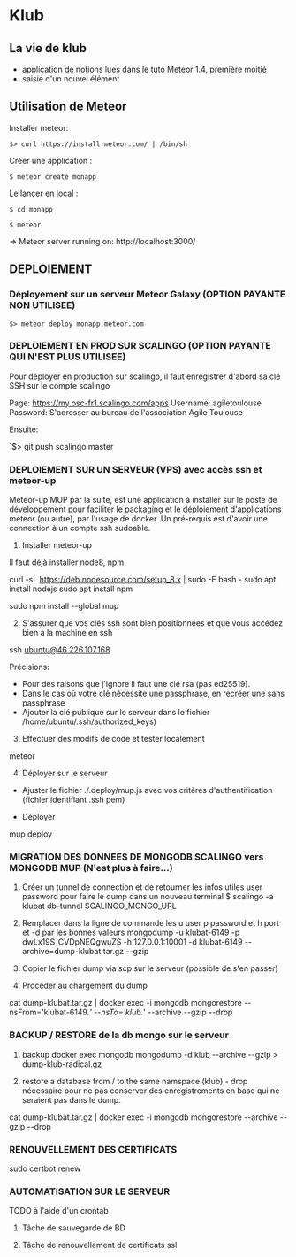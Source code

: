 Klub
====

## La vie de klub
- application de notions lues dans le tuto Meteor 1.4, première moitié
- saisie d'un nouvel élément

## Utilisation de Meteor

Installer meteor:

`$> curl https://install.meteor.com/ | /bin/sh`

Créer une application :

`$ meteor create monapp`

Le lancer en local :

`$ cd monapp`

`$ meteor`

=> Meteor server running on: http://localhost:3000/

## DEPLOIEMENT 

### Déployement sur un serveur Meteor Galaxy (OPTION PAYANTE NON UTILISEE)

`$> meteor deploy monapp.meteor.com`

### DEPLOIEMENT EN PROD SUR SCALINGO (OPTION PAYANTE QUI N'EST PLUS UTILISEE)

Pour déployer en production sur scalingo, 
il faut enregistrer d'abord sa clé SSH sur le compte scalingo 

Page: https://my.osc-fr1.scalingo.com/apps
Username: agiletoulouse
Password: S'adresser au bureau de l'association Agile Toulouse

Ensuite:

`$> git push scalingo master



### DEPLOIEMENT SUR UN SERVEUR (VPS) avec accès ssh et meteor-up 

Meteor-up MUP par la suite, est une application à installer sur le poste de développement pour faciliter le packaging et le déploiement d'applications meteor (ou autre), par l'usage de docker.
Un pré-requis est d'avoir une connection à un compte ssh sudoable.

1. Installer meteor-up

Il faut déjà installer node8, npm

curl -sL https://deb.nodesource.com/setup_8.x | sudo -E bash -
sudo apt install nodejs
sudo apt install npm

sudo npm install --global mup

2. S'assurer que vos clés ssh sont bien positionnées et que vous accédez bien à la machine en ssh

ssh ubuntu@46.226.107.168

Précisions: 
- Pour des raisons que j'ignore il faut une clé rsa (pas ed25519). 
- Dans le cas où votre clé nécessite une passphrase, en recréer une sans passphrase
- Ajouter la clé publique sur le serveur dans le fichier /home/ubuntu/.ssh/authorized_keys)

3. Effectuer des modifs de code et tester localement

meteor

4. Déployer sur le serveur

- Ajuster le fichier ./.deploy/mup.js avec vos critères d'authentification (fichier identifiant .ssh pem)
    
- Déployer 

mup deploy

### MIGRATION DES DONNEES DE MONGODB SCALINGO vers MONGODB MUP (N'est plus à faire...)

1. Créer un tunnel de connection et de retourner les infos utiles user password pour faire le dump dans un nouveau terminal 
$ scalingo -a klubat db-tunnel SCALINGO_MONGO_URL

2. Remplacer dans la ligne de commande les u user p password et h port et -d par les bonnes valeurs
mongodump -u klubat-6149 -p dwLx19S_CVDpNEQgwuZS -h 127.0.0.1:10001 -d klubat-6149 --archive=dump-klubat.tar.gz --gzip

3. Copier le fichier dump via scp sur le serveur (possible de s'en passer)

4. Procéder au chargement du dump

cat dump-klubat.tar.gz | docker exec -i mongodb mongorestore  --nsFrom='klubat-6149.*' --nsTo='klub.*' --archive --gzip --drop

### BACKUP / RESTORE de la db mongo sur le serveur 

1. backup
docker exec mongodb mongodump -d klub --archive --gzip > dump-klub-radical.gz

2. restore a database from / to the same namspace (klub) - drop nécessaire pour ne pas conserver des enregistrements en base qui ne seraient pas dans le dump.

cat dump-klubat.tar.gz | docker exec -i mongodb mongorestore --archive --gzip --drop


### RENOUVELLEMENT DES CERTIFICATS

sudo certbot renew


### AUTOMATISATION SUR LE SERVEUR

TODO à l'aide d'un crontab

1. Tâche de sauvegarde de BD

2. Tâche de renouvellement de certificats ssl
